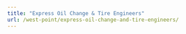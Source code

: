 ```yaml
---
title: "Express Oil Change & Tire Engineers"
url: /west-point/express-oil-change-and-tire-engineers/
---
```

